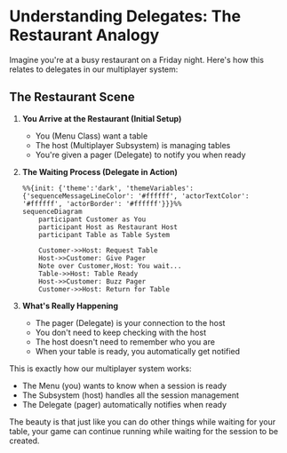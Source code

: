 # Understanding Delegates: The Restaurant Analogy

Imagine you're at a busy restaurant on a Friday night. Here's how this relates to delegates in our multiplayer system:

## The Restaurant Scene

1. **You Arrive at the Restaurant (Initial Setup)**
   - You (Menu Class) want a table
   - The host (Multiplayer Subsystem) is managing tables
   - You're given a pager (Delegate) to notify you when ready

2. **The Waiting Process (Delegate in Action)**
   ```mermaid
   %%{init: {'theme':'dark', 'themeVariables': {'sequenceMessageLineColor': '#ffffff', 'actorTextColor': '#ffffff', 'actorBorder': '#ffffff'}}}%%
   sequenceDiagram
       participant Customer as You
       participant Host as Restaurant Host
       participant Table as Table System
       
       Customer->>Host: Request Table
       Host->>Customer: Give Pager
       Note over Customer,Host: You wait...
       Table->>Host: Table Ready
       Host->>Customer: Buzz Pager
       Customer->>Host: Return for Table
   ```

3. **What's Really Happening**
   - The pager (Delegate) is your connection to the host
   - You don't need to keep checking with the host
   - The host doesn't need to remember who you are
   - When your table is ready, you automatically get notified

This is exactly how our multiplayer system works:
- The Menu (you) wants to know when a session is ready
- The Subsystem (host) handles all the session management
- The Delegate (pager) automatically notifies when ready

The beauty is that just like you can do other things while waiting for your table, your game can continue running while waiting for the session to be created.